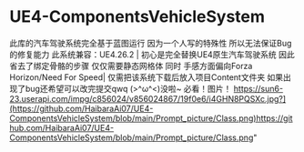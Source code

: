 # UE4-ComponentsVehicleSystem
此库的汽车驾驶系统完全基于蓝图运行 因为一个人写的特殊性 所以无法保证Bug的修复能力 此系统兼容：UE4.26.2 |
初心是完全替换UE4原生汽车驾驶系统 因此省去了绑定骨骼的步骤 仅仅需要静态网格体 同时 手感方面偏向Forza Horizon/Need For Speed|
仅需把该系统下载后放入项目Content文件夹 如果出现了bug还希望可以改完提交qwq
(>^ω^<)没啦~
必看！图片！
https://sun6-23.userapi.com/impg/c856024/v856024867/19f0e6/i4GHN8PQSXc.jpg?](https://github.com/HaibaraAi07/UE4-ComponentsVehicleSystem/blob/main/Prompt_picture/Class.png)https://github.com/HaibaraAi07/UE4-ComponentsVehicleSystem/blob/main/Prompt_picture/Class.png"
